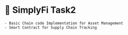 # 🚀 SimplyFi Task2

    - Basic Chain code Implementation for Asset Management
    - Smart Contract for Supply Chain Tracking

  
